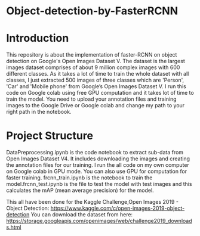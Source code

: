 # Object-detection-by-FasterRCNN
 # Introduction
This repository is about the implementation of faster-RCNN on object detection on Google's Open Images Dataset V. The dataset is the largest images dataset comprises of about 9 million complex images with 600 different classes. As it takes a lot of time to train the whole dataset with all classes, I just extracted 500 images of three classes which are 'Person', 'Car' and 'Mobile phone' from Google’s Open Images Dataset V.
I run this code on Google colab using free GPU computation and it takes lot of time to train the model. You need to upload your annotation files and training images to the Google Drive or Google colab and change my path to your right path in the notebook.

# Project Structure
DataPreprocessing.ipynb is the code notebook to extract sub-data from Open Images Dataset V4. It includes downloading the images and creating the annotation files for our training. I run the all code on my own computer on Google colab in GPU mode. You can also use GPU for computation for faster training.
frcnn_train.ipynb is the notebook to train the model.frcnn_test.ipynb is the file to test the model with test images and  this calculates the mAP (mean average precision) for the model. 

This all have been done for the Kaggle Challenge,Open Images 2019 - Object Detection: https://www.kaggle.com/c/open-images-2019-object-detection
You can download the dataset from here: https://storage.googleapis.com/openimages/web/challenge2019_downloads.html

